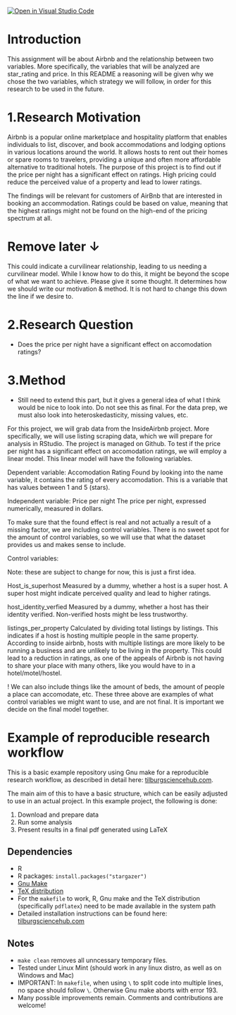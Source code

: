 [![Open in Visual Studio Code](https://classroom.github.com/assets/open-in-vscode-718a45dd9cf7e7f842a935f5ebbe5719a5e09af4491e668f4dbf3b35d5cca122.svg)](https://classroom.github.com/online_ide?assignment_repo_id=11726016&assignment_repo_type=AssignmentRepo)

# Introduction

This assignment will be about Airbnb and the relationship between two variables. More specifically, the variables that will be analyzed are star_rating and price. In this README a reasoning will be given why we chose the two variables, which strategy we will follow, in order for this research to be used in the future. 

# 1.Research Motivation

Airbnb is a popular online marketplace and hospitality platform that enables individuals to list, discover, and book accommodations and lodging options in various locations around the world. It allows hosts to rent out their homes or spare rooms to travelers, providing a unique and often more affordable alternative to traditional hotels. The purpose of this project is to find out if the price per night has a significant effect on ratings. High pricing could reduce the perceived value of a property and lead to lower ratings. 

The findings will be relevant for customers of AirBnb that are interested in booking an accommodation. Ratings could be based on value, meaning that the highest ratings might not be found on the high-end of the pricing spectrum at all.

# Remove later ↓
This could indicate a curvilinear relationship, leading to us needing a curvilinear model. While I know how to do this, it might be beyond the scope of what we want to achieve. Please give it some thought. It determines how we should write our motivation & method. It is not hard to change this down the line if we desire to. 

# 2.Research Question

- Does the price per night have a significant effect on accomodation ratings?

# 3.Method

- Still need to extend this part, but it gives a general idea of what I think would be nice to look into. Do not see this as final. For the data prep, we must also look into heteroskedasticity, missing values, etc.

For this project, we will grab data from the InsideAirbnb project. More specifically, we will use listing scraping data, which we will prepare for analysis in RStudio. The project is managed on Github. To test if the price per night has a significant effect on accomodation ratings, we will employ a linear model. This linear model will have the following variables.

Dependent variable:
Accomodation Rating
Found by looking into the name variable, it contains the rating of every accomodation. This is a variable that has values between 1 and 5 (stars).

Independent variable:
Price per night
The price per night, expressed numerically, measured in dollars.

To make sure that the found effect is real and not actually a result of a missing factor, we are including control variables. There is no sweet spot for the amount of control variables, so we will use that what the dataset provides us and makes sense to include. 

Control variables:

Note: these are subject to change for now, this is just a first idea.


Host_is_superhost
Measured by a dummy, whether a host is a super host. A super host might indicate perceived quality and lead to higher ratings.

host_identity_verfied
Measured by a dummy, whether a host has their identity verified. Non-verified hosts might be less trustworthy.

listings_per_property
Calculated by dividing total listings by listings. This indicates if a host is hosting multiple people in the same property. According to inside airbnb, hosts with multiple listings are more likely to be running a business and are unlikely to be living in the property. This could lead to a reduction in ratings, as one of the appeals of Airbnb is not having to share your place with many others, like you would have to in a hotel/motel/hostel.

! We can also include things like the amount of beds, the amount of people a place can accomodate, etc. These three above are examples of what control variables we might want to use, and are not final. It is important we decide on the final model together. 

# Example of reproducible research workflow 

This is a basic example repository using Gnu make for a reproducible research workflow, as described in detail here: [tilburgsciencehub.com](http://tilburgsciencehub.com/). 

The main aim of this to have a basic structure, which can be easily adjusted to use in an actual project.  In this example project, the following is done: 
1. Download and prepare data
2. Run some analysis
3. Present results in a final pdf generated using LaTeX

## Dependencies
- R 
- R packages: `install.packages("stargazer")`
- [Gnu Make](https://tilburgsciencehub.com/get/make) 
- [TeX distribution](https://tilburgsciencehub.com/get/latex/?utm_campaign=referral-short)
- For the `makefile` to work, R, Gnu make and the TeX distribution (specifically `pdflatex`) need to be made available in the system path 
- Detailed installation instructions can be found here: [tilburgsciencehub.com](http://tilburgsciencehub.com/)


## Notes
- `make clean` removes all unncessary temporary files. 
- Tested under Linux Mint (should work in any linux distro, as well as on Windows and Mac) 
- IMPORTANT: In `makefile`, when using `\` to split code into multiple lines, no space should follow `\`. Otherwise Gnu make aborts with error 193. 
- Many possible improvements remain. Comments and contributions are welcome!
